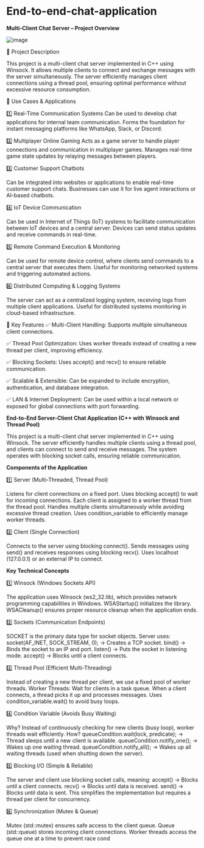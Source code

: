 # End-to-end-chat-application
**Multi-Client Chat Server – Project Overview**

![image](https://github.com/user-attachments/assets/00a0c015-81dc-495c-8558-63aed7b9b426)

📌 Project Description

This project is a multi-client chat server implemented in C++ using Winsock. It allows multiple clients to connect and exchange messages with the server simultaneously. The server efficiently manages client connections using a thread pool, ensuring optimal performance without excessive resource consumption.

📌 Use Cases & Applications

1️⃣ Real-Time Communication Systems
Can be used to develop chat applications for internal team communication.
Forms the foundation for instant messaging platforms like WhatsApp, Slack, or Discord.

2️⃣ Multiplayer Online Gaming
Acts as a game server to handle player connections and communication in multiplayer games.
Manages real-time game state updates by relaying messages between players.

3️⃣ Customer Support Chatbots

Can be integrated into websites or applications to enable real-time customer support chats.
Businesses can use it for live agent interactions or AI-based chatbots.

4️⃣ IoT Device Communication

Can be used in Internet of Things (IoT) systems to facilitate communication between IoT devices and a central server.
Devices can send status updates and receive commands in real-time.

5️⃣ Remote Command Execution & Monitoring

Can be used for remote device control, where clients send commands to a central server that executes them.
Useful for monitoring networked systems and triggering automated actions.

6️⃣ Distributed Computing & Logging Systems

The server can act as a centralized logging system, receiving logs from multiple client applications.
Useful for distributed systems monitoring in cloud-based infrastructure.

📌 Key Features
✅ Multi-Client Handling: Supports multiple simultaneous client connections.

✅ Thread Pool Optimization: Uses worker threads instead of creating a new thread per client, improving efficiency.

✅ Blocking Sockets: Uses accept() and recv() to ensure reliable communication.

✅ Scalable & Extensible: Can be expanded to include encryption, authentication, and database integration.

✅ LAN & Internet Deployment: Can be used within a local network or exposed for global connections with port forwarding.


**End-to-End Server-Client Chat Application (C++ with Winsock and Thread Pool)**

This project is a multi-client chat server implemented in C++ using Winsock. The server efficiently handles multiple clients using a thread pool, and clients can connect to send and receive messages. The system operates with blocking socket calls, ensuring reliable communication.

**Components of the Application**

1️⃣ Server (Multi-Threaded, Thread Pool)

Listens for client connections on a fixed port.
Uses blocking accept() to wait for incoming connections.
Each client is assigned to a worker thread from the thread pool.
Handles multiple clients simultaneously while avoiding excessive thread creation.
Uses condition_variable to efficiently manage worker threads.

2️⃣ Client (Single Connection)

Connects to the server using blocking connect().
Sends messages using send() and receives responses using blocking recv().
Uses localhost (127.0.0.1) or an external IP to connect.

**Key Technical Concepts**

1️⃣ Winsock (Windows Sockets API)

The application uses Winsock (ws2_32.lib), which provides network programming capabilities in Windows.
WSAStartup() initializes the library.
WSACleanup() ensures proper resource cleanup when the application ends.

2️⃣ Sockets (Communication Endpoints)

SOCKET is the primary data type for socket objects.
Server uses:
socket(AF_INET, SOCK_STREAM, 0); → Creates a TCP socket.
bind() → Binds the socket to an IP and port.
listen() → Puts the socket in listening mode.
accept() → Blocks until a client connects.

3️⃣ Thread Pool (Efficient Multi-Threading)

Instead of creating a new thread per client, we use a fixed pool of worker threads.
Worker Threads:
Wait for clients in a task queue.
When a client connects, a thread picks it up and processes messages.
Uses condition_variable.wait() to avoid busy loops.

4️⃣ Condition Variable (Avoids Busy Waiting)

Why? Instead of continuously checking for new clients (busy loop), worker threads wait efficiently.
How?
queueCondition.wait(lock, predicate); → Thread sleeps until a new client is available.
queueCondition.notify_one(); → Wakes up one waiting thread.
queueCondition.notify_all(); → Wakes up all waiting threads (used when shutting down the server).

5️⃣ Blocking I/O (Simple & Reliable)

The server and client use blocking socket calls, meaning:
accept() → Blocks until a client connects.
recv() → Blocks until data is received.
send() → Blocks until data is sent.
This simplifies the implementation but requires a thread per client for concurrency.

6️⃣ Synchronization (Mutex & Queue)

Mutex (std::mutex) ensures safe access to the client queue.
Queue (std::queue<SOCKET>) stores incoming client connections.
Worker threads access the queue one at a time to prevent race cond


